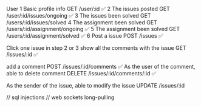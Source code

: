 User
1 Basic profile info GET /user/:id ✅
2 The issues posted GET /user/:id/issues/ongoing ✅
3 The issues been solved GET /users/:id/issues/solved
4 The assignment been solved GET /users/:id/assignment/ongoing ✅
5 The assignment been solved GET /users/:id/assignment/solved ✅
6 Post a issue POST /issues ✅

Click one issue in step 2 or 3
show all the comments with the issue GET /issues/:id ✅

add a comment POST /issues/:id/comments ✅
As the user of the comment, able to delete comment DELETE /issues/:id/comments/:id ✅

As the sender of the issue, able to modify the issue UPDATE /issues/:id

// sql injections
// web sockets long-pulling

